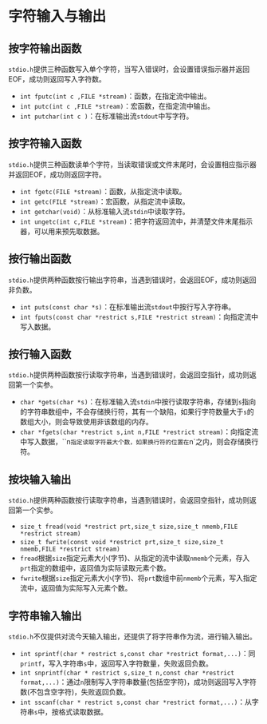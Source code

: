 # 字符输入与输出

## 按字符输出函数

`stdio.h`提供三种函数写入单个字符，当写入错误时，会设置错误指示器并返回EOF，成功则返回写入字符数。

- `int fputc(int c ,FILE *stream)`：函数，在指定流中输出。
- `int putc(int c ,FILE *stream)`：宏函数，在指定流中输出。
- `int putchar(int c )`：在标准输出流`stdout`中写字符。

## 按字符输入函数

`stdio.h`提供三种函数读单个字符，当读取错误或文件末尾时，会设置相应指示器并返回EOF，成功则返回字符。

- `int fgetc(FILE *stream)`：函数，从指定流中读取。
- `int getc(FILE *stream)`：宏函数，从指定流中读取。
- `int getchar(void)`：从标准输入流`stdin`中读取字符。
- `int ungetc(int c,FILE *stream)`：把字符返回流中，并清楚文件末尾指示器，可以用来预先取数据。

## 按行输出函数

`stdio.h`提供两种函数按行输出字符串，当遇到错误时，会返回EOF，成功则返回非负数。

- `int puts(const char *s)`：在标准输出流`stdout`中按行写入字符串。
- `int fputs(const char *restrict s,FILE *restrict stream)`：向指定流中写入数据。

## 按行输入函数

`stdio.h`提供两种函数按行读取字符串，当遇到错误时，会返回空指针，成功则返回第一个实参。

- `char *gets(char *s)`：在标准输入流`stdin`中按行读取字符串，存储到`s`指向的字符串数组中，不会存储换行符，其有一个缺陷，如果行字符数量大于`s`的数组大小，则会导致使用非该数组的内存。
- `char *fgets(char *restrict s,int n,FILE *restrict stream)`：向指定流中写入数据，``n`指定读取字符最大个数，如果换行符的位置在`n`之内，则会存储换行符。

## 按块输入输出

`stdio.h`提供两种函数按行读取字符串，当遇到错误时，会返回空指针，成功则返回第一个实参。

- `size_t fread(void *restrict prt,size_t size,size_t nmemb,FILE *restrict stream)`
- `size_t fwrite(const void *restrict prt,size_t size,size_t nmemb,FILE *restrict stream)`
- `fread`根据`size`指定元素大小(字节)、从指定的流中读取`nmemb`个元素，存入`prt`指定的数组中，返回值为实际读取元素个数。
- `fwrite`根据`size`指定元素大小(字节)、将`prt`数组中前`nmemb`个元素，写入指定流中，返回值为实际写入元素个数。

## 字符串输入输出

`stdio.h`不仅提供对流今天输入输出，还提供了将字符串作为流，进行输入输出。

- `int sprintf(char * restrict s,const char *restrict format,...)`：同`printf`，写入字符串`s`中，返回写入字符数量，失败返回负数。
- `int snprintf(char * restrict s,size_t n,const char *restrict format,...)`：通过`n`限制写入字符串数量(包括空字符)，成功则返回写入字符数(不包含空字符)，失败返回负数。
- `int sscanf(char * restrict s,const char *restrict format,...)`：从字符串`s`中，按格式读取数据。